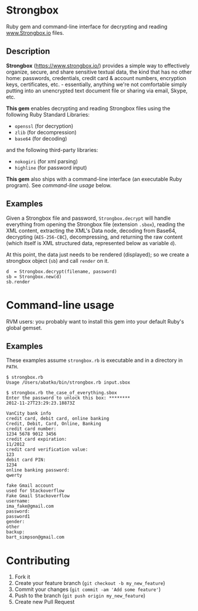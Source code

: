 Strongbox
=========

Ruby gem and command-line interface for decrypting and reading www.Strongbox.io files.

Description
-----------

**Strongbox** (https://www.strongbox.io/) provides a simple way to effectively
organize, secure, and share sensitive textual data, the kind that has no other
home: passwords, credentials, credit card & account numbers, encryption keys,
certificates, etc. - essentially, anything we're not comfortable simply putting
into an unencrypted text document file or sharing via email, Skype, etc.

**This gem** enables decrypting and reading Strongbox files using the following
Ruby Standard Libraries:

 * `openssl` (for decryption)
 * `zlib` (for decompression)
 * `base64` (for decoding)

and the following third-party libraries:

 * `nokogiri` (for xml parsing)
 * `highline` (for password input)

**This gem** also ships with a command-line interface (an executable Ruby
program). See *command-line usage* below.

Examples
--------

Given a Strongbox file and password, `Strongbox.decrypt` will handle everything
from opening the Strongbox file (extension `.sbox`), reading the XML content,
extracting the XML's Data node, decoding from Base64, decrypting
(`AES-256-CBC`), decompressing, and returning the raw content (which itself is
XML structured data, represented below as variable `d`).

At this point, the data just needs to be rendered (displayed); so we create a
strongbox object (`sb`) and call `render` on it.

    d  = Strongbox.decrypt(filename, password)
    sb = Strongbox.new(d)
    sb.render

Command-line usage
==================

RVM users: you probably want to install this gem into your default Ruby's global gemset.

Examples
--------

These examples assume `strongbox.rb` is executable and in a directory in `PATH`.

    $ strongbox.rb
    Usage /Users/abatko/bin/strongbox.rb input.sbox

    $ strongbox.rb the_case_of_everything.sbox
    Enter the password to unlock this box: ********
    2012-11-27T23:29:23.18873Z

    VanCity bank info
    credit card, debit card, online banking
    Credit, Debit, Card, Online, Banking
    credit card number:
    1234 5678 9012 3456
    credit card expiration:
    11/2012
    credit card verification value:
    123
    debit card PIN:
    1234
    online banking password:
    qwerty

    fake Gmail account
    used for Stackoverflow
    Fake Gmail Stackoverflow
    username:
    ima_fake@gmail.com
    password:
    password1
    gender:
    other
    backup:
    bart_simpson@gmail.com

Contributing
============

 1. Fork it
 2. Create your feature branch (`git checkout -b my_new_feature`)
 3. Commit your changes (`git commit -am 'Add some feature'`)
 4. Push to the branch (`git push origin my_new_feature`)
 5. Create new Pull Request

